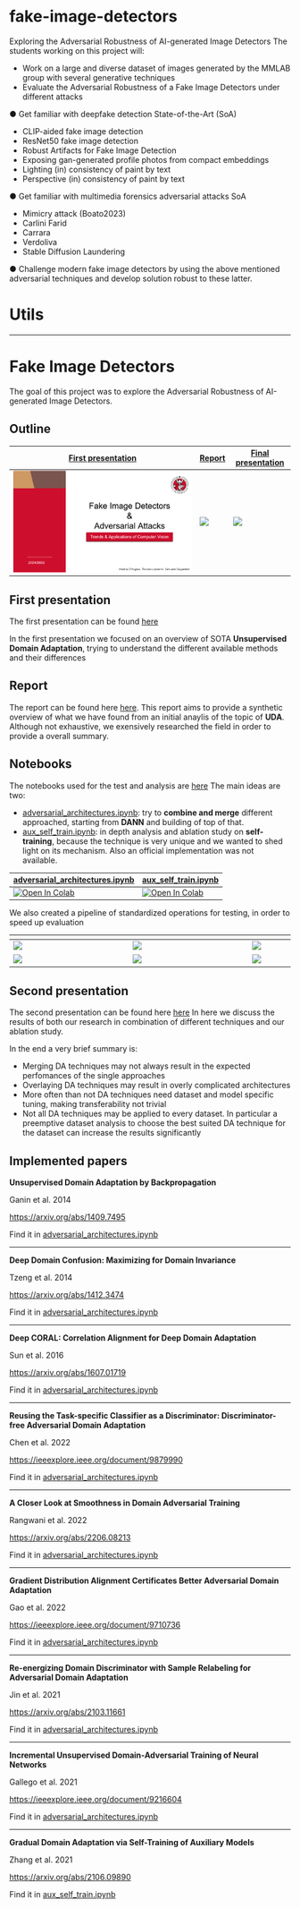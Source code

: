 # fake-image-detectors


Exploring the Adversarial Robustness of AI-generated
Image Detectors
The students working on this project will:

- Work on a large and diverse dataset of images generated by the MMLAB group with several generative techniques
- Evaluate the Adversarial Robustness of a Fake Image Detectors under different attacks

● Get familiar with deepfake detection State-of-the-Art (SoA)
- CLIP-aided fake image detection
- ResNet50 fake image detection
- Robust Artifacts for Fake Image Detection
- Exposing gan-generated profile photos from compact embeddings
- Lighting (in) consistency of paint by text
- Perspective (in) consistency of paint by text

● Get familiar with multimedia forensics adversarial attacks SoA
- Mimicry attack (Boato2023)
- Carlini Farid
- Carrara
- Verdoliva
- Stable Diffusion Laundering

● Challenge modern fake image detectors by using the above mentioned adversarial
techniques and develop solution robust to these latter.

# Utils


----
# Fake Image Detectors
The goal of this project was to explore the Adversarial Robustness of AI-generated Image Detectors.

## Outline

| <a href="Presentation_1/Img/First_presentation.pdf" target="_blank"><b>First presentation</b></a> | <a href="Report/main.pdf" target="_blank"><b>Report</b></a> | <a href="Presentation_1/Img/First_presentation.pdf" target="_blank"><b>Final presentation</b></a> |
|--------------------------------------------------------------------------------------------------------------------------|---------------------------------------------------------------------------------------------------------------------------------|--------------------------------------------------------------------------------------------------------------------------------|
| [![](Presentation_1/Img/THUMBNAIL_FIRSTPRE.png)](docs/presentations/TACV-I-milestone.pdf) | [![](Report/report.png)](Report/main.pdf)         | [![](Presentation_1/Img/THUMBNAIL_FIRSTPRE.pngg)]("Presentation_1/Img/First_presentation.pdf)        |



## First presentation
The first presentation can be found [here](static/assets/presentations/TACV-I-milestone.pdf)

In the first presentation we focused on an overview of SOTA **Unsupervised Domain Adaptation**, trying to understand the different available methods and their differences
## Report
The report can be found here [here](docs/report/report.pdf).
This report aims to provide a synthetic overview of what we have found from an initial anaylis of the topic of **UDA**. Although not exhaustive, we exensively researched the field in order to provide a overall summary.
## Notebooks
The notebooks used for the test and analysis are [here](src/notebooks/)
The main ideas are two:
- [adversarial_architectures.ipynb](src/notebooks/adversarial_architectures.ipynb): try to **combine and merge** different approached, starting from **DANN** and building of top of that. 
- [aux_self_train.ipynb](src/notebooks/aux_self_train.ipynb): in depth analysis and ablation study on **self-training**, because the technique is very unique and we wanted to shed light on its mechanism. Also an official implementation was not available. 

| [adversarial_architectures.ipynb](src/notebooks/adversarial_architectures.ipynb) | [aux_self_train.ipynb](src/notebooks/aux_self_train.ipynb) |
| -------------------------------------------------------------------------------- | ---------------------------------------------------------- |
 <a target="_blank" href="https://colab.research.google.com/github/filippodaniotti/TACV-DA-project/blob/master/src/notebooks/adversarial_architectures.ipynb">  <img src="https://colab.research.google.com/assets/colab-badge.svg" alt="Open In Colab"/> | <a target="_blank" href="https://colab.research.google.com/github/filippodaniotti/TACV-DA-project/blob/master/src/notebooks/aux_self_train.ipynb">  <img src="https://colab.research.google.com/assets/colab-badge.svg" alt="Open In Colab"/> |

We also created a pipeline of standardized operations for testing, in order to speed up evaluation 

|<div style="width:200px"></div>| <div style="width:200px"></div>| <div style="width:200px"></div>|
|--------------------------------------------------------------------------------------------------------------------------|---------------------------------------------------------------------------------------------------------------------------------|--------------------------------------------------------------------------------------------------------------------------------|
| [![](static/assets/images/output.gif)](static/assets/images/output.gif)              | [![](static/assets/images/t-SNE.png)](static/assets/images/t-SNE.png)         | [![](static/assets/images/classification%20report.png)](static/assets/images/classification%20report.png)        |
|[![](static/assets/images/confusion%20matrixes.png)](static/assets/images/confusion%20matrixes.png)              | [![](static/assets/images/source_errors.png)](static/assets/images/source_errors.png)         | [![](static/assets/images/target_errors.png)](static/assets/images/target_errors.png)        |

## Second presentation
The second presentation can be found here [here](static/assets/presentations/TACV-final-presentation)
In here we discuss the results of both our research in combination of different techniques and our ablation study.

In the end a very brief summary is:
- Merging DA techniques may not always result in the expected perfomances of the single approaches
- Overlaying DA techniques may result in overly complicated architectures
- More often than not DA techniques need dataset and model specific tuning, making transferability not trivial
- Not all DA techniques may be applied to every dataset. In particular a preemptive dataset analysis to choose the best suited DA technique for the dataset can increase the results significantly

## Implemented papers

**Unsupervised Domain Adaptation by Backpropagation**

Ganin et al. 2014

https://arxiv.org/abs/1409.7495

Find it in [adversarial_architectures.ipynb](src/notebooks/adversarial_architectures.ipynb)

---

**Deep Domain Confusion: Maximizing for Domain Invariance**

Tzeng et al. 2014 

https://arxiv.org/abs/1412.3474

Find it in [adversarial_architectures.ipynb](src/notebooks/adversarial_architectures.ipynb)

---

**Deep CORAL: Correlation Alignment for Deep Domain Adaptation**

Sun et al. 2016

https://arxiv.org/abs/1607.01719

Find it in [adversarial_architectures.ipynb](src/notebooks/adversarial_architectures.ipynb)

---

**Reusing the Task-specific Classifier as a Discriminator: Discriminator-free Adversarial Domain Adaptation**

Chen et al. 2022

https://ieeexplore.ieee.org/document/9879990

Find it in [adversarial_architectures.ipynb](src/notebooks/adversarial_architectures.ipynb)

---

**A Closer Look at Smoothness in Domain Adversarial Training**

Rangwani et al. 2022

https://arxiv.org/abs/2206.08213

Find it in [adversarial_architectures.ipynb](src/notebooks/adversarial_architectures.ipynb)

---

**Gradient Distribution Alignment Certificates Better Adversarial Domain Adaptation**

Gao et al. 2022

https://ieeexplore.ieee.org/document/9710736

Find it in [adversarial_architectures.ipynb](src/notebooks/adversarial_architectures.ipynb)

---

**Re-energizing Domain Discriminator with Sample Relabeling for Adversarial Domain Adaptation**

Jin et al. 2021

https://arxiv.org/abs/2103.11661

Find it in [adversarial_architectures.ipynb](src/notebooks/adversarial_architectures.ipynb)

---

**Incremental Unsupervised Domain-Adversarial Training of Neural Networks**

Gallego et al. 2021

https://ieeexplore.ieee.org/document/9216604

Find it in [adversarial_architectures.ipynb](src/notebooks/adversarial_architectures.ipynb)

---

**Gradual Domain Adaptation via Self-Training of Auxiliary Models**

Zhang et al. 2021

https://arxiv.org/abs/2106.09890

Find it in [aux_self_train.ipynb](src/notebooks/aux_self_train.ipynb.ipynb)
